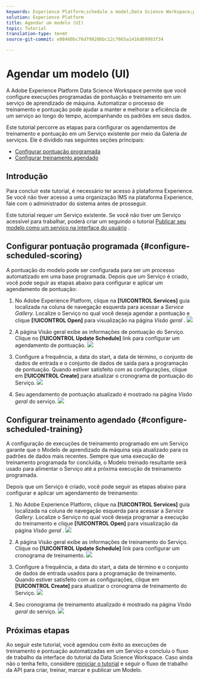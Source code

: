 ```yaml
---
keywords: Experience Platform;schedule a model;Data Science Workspace;popular topics
solution: Experience Platform
title: Agendar um modelo (UI)
topic: Tutorial
translation-type: tm+mt
source-git-commit: e08460bc76d79920bbc12c7665a1416d69993f34

---
```



# Agendar um modelo (UI)

A Adobe Experience Platform Data Science Workspace permite que você configure execuções programadas de pontuação e treinamento em um serviço de aprendizado de máquina. Automatizar o processo de treinamento e pontuação pode ajudar a manter e melhorar a eficiência de um serviço ao longo do tempo, acompanhando os padrões em seus dados.

Este tutorial percorre as etapas para configurar os agendamentos de treinamento e pontuação em um Serviço existente por meio da Galeria *de* serviços. Ele é dividido nas seguintes seções principais:

- [Configurar pontuação programada](#configure-scheduled-scoring)
- [Configurar treinamento agendado](#configure-scheduled-training)

## Introdução

Para concluir este tutorial, é necessário ter acesso à plataforma Experience. Se você não tiver acesso a uma organização IMS na plataforma Experience, fale com o administrador do sistema antes de prosseguir.

Este tutorial requer um Serviço existente. Se você não tiver um Serviço acessível para trabalhar, poderá criar um seguindo o tutorial [Publicar seu modelo como um serviço na interface do usuário](./publish-model-service-ui.md) .

## Configurar pontuação programada {#configure-scheduled-scoring}

A pontuação do modelo pode ser configurada para ser um processo automatizado em uma base programada. Depois que um Serviço é criado, você pode seguir as etapas abaixo para configurar e aplicar um agendamento de pontuação:

1. No Adobe Experience Platform, clique na **[!UICONTROL Services]** guia localizada na coluna de navegação esquerda para acessar a *Service Gallery*. Localize o Serviço no qual você deseja agendar a pontuação e clique **[!UICONTROL Open]** para visualização na página *Visão geral* .
   ![](../images/models-recipes/schedule/click_to_open.png)

2. A página Visão geral exibe as informações de pontuação do Serviço. Clique no **[!UICONTROL Update Schedule]** link para configurar um agendamento de pontuação.
   ![](../images/models-recipes/schedule/service_overview_score.png)

3. Configure a frequência, a data do start, a data de término, o conjunto de dados de entrada e o conjunto de dados de saída para a programação de pontuação. Quando estiver satisfeito com as configurações, clique em **[!UICONTROL Create]** para atualizar o cronograma de pontuação do Serviço.
   ![](../images/models-recipes/schedule/14_configure_scoring_schedule.png)

4. Seu agendamento de pontuação atualizado é mostrado na página *Visão geral* do serviço.
   ![](../images/models-recipes/schedule/service_with_scoring_schedule.png)


## Configurar treinamento agendado {#configure-scheduled-training}

A configuração de execuções de treinamento programado em um Serviço garante que o Modelo de aprendizado da máquina seja atualizado para os padrões de dados mais recentes. Sempre que uma execução de treinamento programada for concluída, o Modelo treinado resultante será usado para alimentar o Serviço até a próxima execução de treinamento programada.

Depois que um Serviço é criado, você pode seguir as etapas abaixo para configurar e aplicar um agendamento de treinamento:

1. No Adobe Experience Platform, clique na **[!UICONTROL Services]** guia localizada na coluna de navegação esquerda para acessar a *Service Gallery*. Localize o Serviço no qual você deseja programar a execução do treinamento e clique **[!UICONTROL Open]** para visualização da página *Visão geral* .
   ![](../images/models-recipes/schedule/click_to_open.png)

2. A página Visão geral exibe as informações de treinamento do Serviço. Clique no **[!UICONTROL Update Schedule]** link para configurar um cronograma de treinamento.
   ![](../images/models-recipes/schedule/service_overview_train.png)

3. Configure a frequência, a data do start, a data de término e o conjunto de dados de entrada usados para a programação de treinamento. Quando estiver satisfeito com as configurações, clique em **[!UICONTROL Create]** para atualizar o cronograma de treinamento do Serviço.
   ![](../images/models-recipes/schedule/12_configure_training_schedule.png)

4. Seu cronograma de treinamento atualizado é mostrado na página *Visão geral* do serviço.
   ![](../images/models-recipes/schedule/service_with_training_schedule.png)

## Próximas etapas

Ao seguir este tutorial, você agendou com êxito as execuções de treinamento e pontuação automatizadas em um Serviço e concluiu o fluxo de trabalho da interface do tutorial da Data Science Workspace. Caso ainda não o tenha feito, considere [reiniciar o tutorial](./create-retails-sales-dataset.md) e seguir o fluxo de trabalho da API para criar, treinar, marcar e publicar um Modelo.
